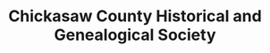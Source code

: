 ---
layout: repo
title: "Chickasaw County Historical and Genealogical Society"
id: 23898
permalink: repos/23898/
---